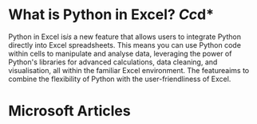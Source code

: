 # What is Python in Excel? *Cc*d*
Python in Excel is*is* a new feature that allows users to integrate Python directly into Excel spreadsheets. This means you can use Python code within cells to manipulate and analyse data, leveraging the power of Python's libraries for advanced calculations, data cleaning, and visualisation, all within the familiar Excel environment. The featureaims to combine the flexibility of Python with the user-friendliness of Excel.
# Microsoft Articles 